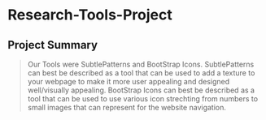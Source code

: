 # Research-Tools-Project

 ## Project Summary 

 > Our Tools were SubtlePatterns and BootStrap Icons. 
 > SubtlePatterns can best be described as a tool that can be used to add a texture to your webpage to make it more user appealing and designed well/visually appealing. 
 > BootStrap Icons can best be described as a tool that can be used to use various icon strechting from numbers to small images that can represent for the website navigation.